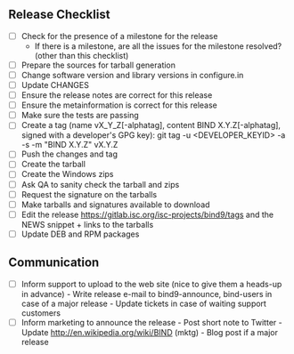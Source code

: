 ## Release Checklist

 - [ ] Check for the presence of a milestone for the release
    - If there is a milestone, are all the issues for the milestone resolved? (other than this checklist)
 - [ ] Prepare the sources for tarball generation
 - [ ] Change software version and library versions in configure.in
 - [ ] Update CHANGES
 - [ ] Ensure the release notes are correct for this release
 - [ ] Ensure the metainformation is correct for this release
 - [ ] Make sure the tests are passing
 - [ ] Create a tag (name vX_Y_Z[-alphatag], content BIND X.Y.Z[-alphatag], signed with a developer's GPG key): git tag -u <DEVELOPER_KEYID> -a -s -m "BIND X.Y.Z" vX.Y.Z
 - [ ] Push the changes and tag
 - [ ] Create the tarball
 - [ ] Create the Windows zips
 - [ ] Ask QA to sanity check the tarball and zips
 - [ ] Request the signature on the tarballs
 - [ ] Make tarballs and signatures available to download
 - [ ] Edit the release https://gitlab.isc.org/isc-projects/bind9/tags and the NEWS snippet + links to the tarballs
 - [ ] Update DEB and RPM packages

## Communication

 - [ ] Inform support to upload to the web site (nice to give them a heads-up in advance)
       - Write release e-mail to bind9-announce, bind-users in case of a major release
       - Update tickets in case of waiting support customers
 - [ ] Inform marketing to announce the release
        - Post short note to Twitter 
        - Update http://en.wikipedia.org/wiki/BIND (mktg)
        - Blog post if a major release
